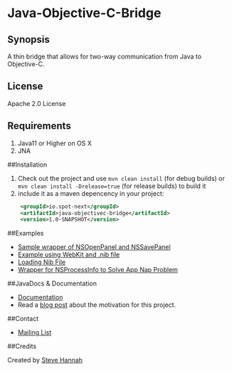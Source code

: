 # Java-Objective-C-Bridge

## Synopsis

A thin bridge that allows for two-way communication from Java to Objective-C.

## License

Apache 2.0 License

## Requirements

1. Java11 or Higher on OS X
2. JNA

##Installation

1. Check out the project and use `mvn clean install` (for debug builds) or `mvn clean install -Drelease=true` (for release builds) to build it
2. include it as a maven depencency in your project:

```xml
	<groupId>io.spot-next</groupId>
	<artifactId>java-objectivec-bridge</artifactId>
	<version>1.0-SNAPSHOT</version>
```

##Examples

* [Sample wrapper of NSOpenPanel and NSSavePanel](https://gist.github.com/shannah/65007754c2b0f8add4f7) 
* [Example using WebKit and .nib file](https://github.com/shannah/Java-Objective-C-Bridge/blob/master/java/test/ca/weblite/objc/TestWebView.java)
* [Loading Nib File](https://github.com/shannah/Java-Objective-C-Bridge/blob/master/java/test/ca/weblite/objc/LoadNibSample.java)
* [Wrapper for NSProcessInfo to Solve App Nap Problem](java/test/ca/weblite/objc/NSProcessInfoUtils.java)

##JavaDocs & Documentation

* [Documentation](http://solutions.weblite.ca/java-objective-c-bridge/docs)
* Read a [blog post](http://www.shannah.ca/blog/?p=219) about the motivation for this project.

##Contact

* [Mailing List](http://java.net/projects/java-objc-bridge/lists)

##Credits

Created by [Steve Hannah](http://sjhannah.com)




